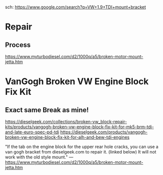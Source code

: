 sch: https://www.google.com/search?q=VW+1.9+TDI+mount+bracket

# Repair
## Process
https://www.myturbodiesel.com/d2/1000q/a5/broken-motor-mount-jetta.htm

# VanGogh Broken VW Engine Block Fix Kit
## Exact same Break as mine!
https://dieselgeek.com/collections/broken-vw_block-repair-kits/products/vangogh-broken-vw-engine-block-fix-kit-for-mk5-brm-tdi-and-late-euro-spec-pd-tdi
https://dieselgeek.com/products/vangogh-broken-vw-engine-block-fix-kit-for-alh-and-bew-tdi-engines

"If the tab on the engine block for the upper rear hole cracks, you can use a van gogh bracket from dieselgeek.com to repair it. (linked below) It will not work with the old style mount." —https://www.myturbodiesel.com/d2/1000q/a5/broken-motor-mount-jetta.htm
